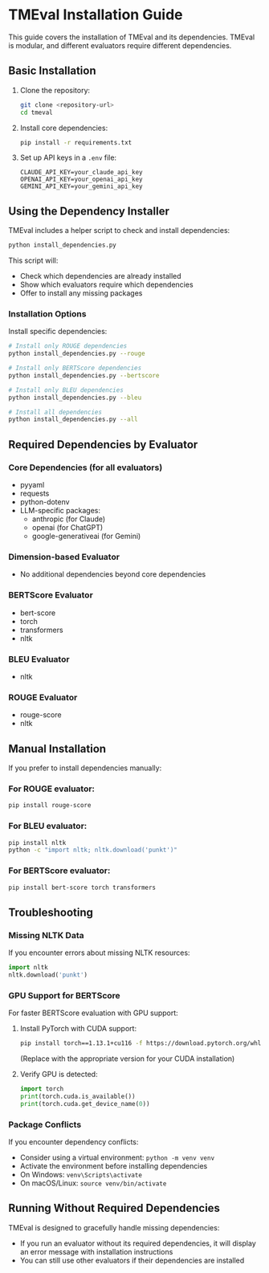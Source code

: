 # TMEval Installation Guide

This guide covers the installation of TMEval and its dependencies. TMEval is modular, and different evaluators require different dependencies.

## Basic Installation

1. Clone the repository:
   ```bash
   git clone <repository-url>
   cd tmeval
   ```

2. Install core dependencies:
   ```bash
   pip install -r requirements.txt
   ```

3. Set up API keys in a `.env` file:
   ```
   CLAUDE_API_KEY=your_claude_api_key
   OPENAI_API_KEY=your_openai_api_key
   GEMINI_API_KEY=your_gemini_api_key
   ```

## Using the Dependency Installer

TMEval includes a helper script to check and install dependencies:

```bash
python install_dependencies.py
```

This script will:
- Check which dependencies are already installed
- Show which evaluators require which dependencies
- Offer to install any missing packages

### Installation Options

Install specific dependencies:

```bash
# Install only ROUGE dependencies
python install_dependencies.py --rouge

# Install only BERTScore dependencies
python install_dependencies.py --bertscore

# Install only BLEU dependencies
python install_dependencies.py --bleu

# Install all dependencies
python install_dependencies.py --all
```

## Required Dependencies by Evaluator

### Core Dependencies (for all evaluators)
- pyyaml
- requests
- python-dotenv
- LLM-specific packages:
  - anthropic (for Claude)
  - openai (for ChatGPT)
  - google-generativeai (for Gemini)

### Dimension-based Evaluator
- No additional dependencies beyond core dependencies

### BERTScore Evaluator
- bert-score
- torch
- transformers
- nltk

### BLEU Evaluator
- nltk

### ROUGE Evaluator
- rouge-score
- nltk

## Manual Installation

If you prefer to install dependencies manually:

### For ROUGE evaluator:
```bash
pip install rouge-score
```

### For BLEU evaluator:
```bash
pip install nltk
python -c "import nltk; nltk.download('punkt')"
```

### For BERTScore evaluator:
```bash
pip install bert-score torch transformers
```

## Troubleshooting

### Missing NLTK Data

If you encounter errors about missing NLTK resources:

```python
import nltk
nltk.download('punkt')
```

### GPU Support for BERTScore

For faster BERTScore evaluation with GPU support:

1. Install PyTorch with CUDA support:
   ```bash
   pip install torch==1.13.1+cu116 -f https://download.pytorch.org/whl/torch_stable.html
   ```
   (Replace with the appropriate version for your CUDA installation)

2. Verify GPU is detected:
   ```python
   import torch
   print(torch.cuda.is_available())
   print(torch.cuda.get_device_name(0))
   ```

### Package Conflicts

If you encounter dependency conflicts:
- Consider using a virtual environment: `python -m venv venv`
- Activate the environment before installing dependencies
- On Windows: `venv\Scripts\activate`
- On macOS/Linux: `source venv/bin/activate`

## Running Without Required Dependencies

TMEval is designed to gracefully handle missing dependencies:

- If you run an evaluator without its required dependencies, it will display an error message with installation instructions
- You can still use other evaluators if their dependencies are installed
